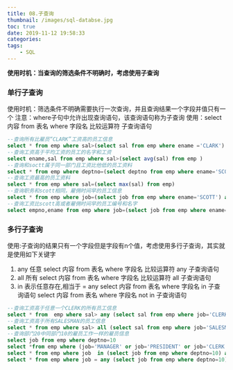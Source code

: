 ```yaml
---
title: 08.子查询
thumbnail: /images/sql-databse.jpg
toc: true
date: 2019-11-12 19:58:33
categories: 
tags:
	- SQL
---
```


**使用时机：当查询的筛选条件不明确时，考虑使用子查询**
<!-- more -->
### 单行子查询
使用时机：筛选条件不明确需要执行一次查询，并且查询结果一个字段并值只有一个
注意：where子句中允许出现查询语句，该查询语句称为子查询
使用：select 内容 from 表名 where 字段名 比较运算符 子查询语句
```sql
--查询所有比雇员“CLARK”工资高的员工信息
select * from emp where sal>(select sal from emp where ename ='CLARK')
--查询工资高于平均工资的员工的名字和工资
select ename,sal from emp where sal>(select avg(sal) from emp )
--查询和soctt属于同一部门且工资比他低的员工资料
select * from emp where deptno=(select deptno from emp where ename='SCOTT') and sal<(select sal from emp where ename='SCOTT')
--查询工资最高的员工资料
select * from emp where sal=(select max(sal) from emp)
--查询职务和scott相同，雇佣时间早的员工信息
select * from emp where job=(select job from emp where ename='SCOTT') and hiredate <(select hiredate from emp where ename='SCOTT')
--查询工资比scott高或者雇佣时间早的员工编号和名字
select empno,ename from emp where job=(select job from emp where ename='SCOTT') or hiredate <(select hiredate from emp where ename='SCOTT')
 ```

### 多行子查询
使用:子查询的结果只有一个字段但是字段有n个值，考虑使用多行子查询，其实就是使用如下关键字
1. any 任意
  select 内容 from 表名 where 字段名 比较运算符 any 子查询语句
2. all 所有
  select 内容 from 表名 where 字段名 比较运算符 all 子查询语句
3. in 表示任意存在,相当于 = any
  select 内容 from 表名 where 字段名 in 子查询语句
  select 内容 from 表名 where 字段名 not in 子查询语句
  ```sql
  --查询工资高于任意一个CLERK的所有员工信息
  select * from  emp where sal> any (select sal from emp where job='CLERK')
  --查询工资高于所有SALESMAN的员工信息
  select * from emp where sal> all (select sal from emp where job='SALESMAN')
  --查询部门20中同部门10的雇员工作一样的雇员信息
  select job from emp where deptno=10
  select *from emp where (job='MANAGER' or job='PRESIDENT' or job='CLERK') and deptno=20
  select * from emp where job  in (select job from emp where deptno=10) and deptno=20
  select * from emp where job = any (select job from emp where deptno=10) and deptno=20
  ```
